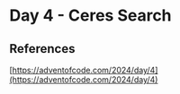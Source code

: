 # Day 4 - Ceres Search

## References

[https://adventofcode.com/2024/day/4](https://adventofcode.com/2024/day/4)
